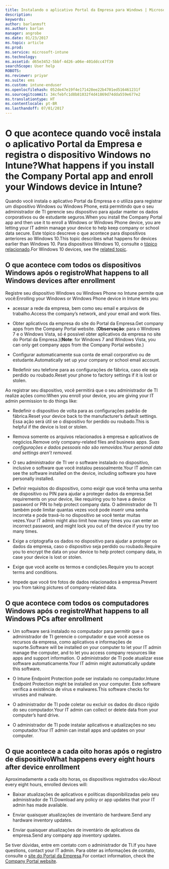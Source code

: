 ```yaml
---
title: Instalando o aplicativo Portal da Empresa para Windows | Microsoft Docs
description: 
keywords: 
author: barlanmsft
ms.author: barlan
manager: angrobe
ms.date: 01/23/2017
ms.topic: article
ms.prod: 
ms.service: microsoft-intune
ms.technology: 
ms.assetid: d65e3452-5bbf-4d26-a06e-401ddcc47f39
searchScope: User help
ROBOTS: 
ms.reviewer: priyar
ms.suite: ems
ms.custom: intune-enduser
ms.openlocfilehash: 052de47e19f4e171428ee22b4701ed516461231f
ms.sourcegitcommit: 34cfebfc1d8b81032f4d41869d74dda559e677e2
ms.translationtype: HT
ms.contentlocale: pt-BR
ms.lasthandoff: 07/01/2017
---
```

# <span data-ttu-id="2b197-102">O que acontece quando você instala o aplicativo Portal da Empresa e registra o dispositivo Windows no Intune?</span><span class="sxs-lookup"><span data-stu-id="2b197-102">What happens if you install the Company Portal app and enroll your Windows device in Intune?</span></span>
<a id="what-happens-if-you-install-the-company-portal-app-and-enroll-your-windows-device-in-intune" class="xliff"></a>

<span data-ttu-id="2b197-103">Quando você instala o aplicativo Portal da Empresa e o utiliza para registrar um dispositivo Windows ou Windows Phone, está permitindo que o seu administrador de TI gerencie seu dispositivo para ajudar manter os dados corporativos ou de estudante seguros.</span><span class="sxs-lookup"><span data-stu-id="2b197-103">When you install the Company Portal app and then use it to enroll a Windows or Windows Phone device, you are letting your IT admin manage your device to help keep company or school data secure.</span></span> <span data-ttu-id="2b197-104">Este tópico descreve o que acontece para dispositivos anteriores ao Windows 10.</span><span class="sxs-lookup"><span data-stu-id="2b197-104">This topic describes what happens for devices earlier than Windows 10.</span></span> <span data-ttu-id="2b197-105">Para dispositivos Windows 10, consulte o [tópico relacionado](what-happens-if-you-install-the-company-portal-app-and-enroll-your-device-in-intune-windows10.md).</span><span class="sxs-lookup"><span data-stu-id="2b197-105">For Windows 10 devices, see the [related topic](what-happens-if-you-install-the-company-portal-app-and-enroll-your-device-in-intune-windows10.md).</span></span>

## <span data-ttu-id="2b197-106">O que acontece com todos os dispositivos Windows após o registro</span><span class="sxs-lookup"><span data-stu-id="2b197-106">What happens to all Windows devices after enrollment</span></span>
<a id="what-happens-to-all-windows-devices-after-enrollment" class="xliff"></a>
<span data-ttu-id="2b197-107">Registre seu dispositivo Windows ou Windows Phone no Intune permite que você:</span><span class="sxs-lookup"><span data-stu-id="2b197-107">Enrolling your Windows or Windows Phone device in Intune lets you:</span></span>

-   <span data-ttu-id="2b197-108">acessar a rede da empresa, bem como seu email e arquivos de trabalho.</span><span class="sxs-lookup"><span data-stu-id="2b197-108">Access the company’s network, and your email and work files.</span></span>

-   <span data-ttu-id="2b197-109">Obter aplicativos da empresa do site do Portal da Empresa.</span><span class="sxs-lookup"><span data-stu-id="2b197-109">Get company apps from the Company Portal website.</span></span> <span data-ttu-id="2b197-110">(__Observação__: para o Windows 7 e o Windows Vista, só é possível obter aplicativos da empresa no site do Portal da Empresa.)</span><span class="sxs-lookup"><span data-stu-id="2b197-110">(__Note__: for Windows 7 and Windows Vista, you can only get company apps from the Company Portal website.)</span></span>

-   <span data-ttu-id="2b197-111">Configurar automaticamente sua conta de email corporativo ou de estudante.</span><span class="sxs-lookup"><span data-stu-id="2b197-111">Automatically set up your company or school email account.</span></span>

-   <span data-ttu-id="2b197-112">Redefinir seu telefone para as configurações de fábrica, caso ele seja perdido ou roubado.</span><span class="sxs-lookup"><span data-stu-id="2b197-112">Reset your phone to factory settings if it is lost or stolen.</span></span>

<span data-ttu-id="2b197-113">Ao registrar seu dispositivo, você permitirá que o seu administrador de TI realize ações como:</span><span class="sxs-lookup"><span data-stu-id="2b197-113">When you enroll your device, you are giving your IT admin permission to do things like:</span></span>

-   <span data-ttu-id="2b197-114">Redefinir o dispositivo de volta para as configurações padrão de fábrica.</span><span class="sxs-lookup"><span data-stu-id="2b197-114">Reset your device back to the manufacturer’s default settings.</span></span> <span data-ttu-id="2b197-115">Essa ação será útil se o dispositivo for perdido ou roubado.</span><span class="sxs-lookup"><span data-stu-id="2b197-115">This is helpful if the device is lost or stolen.</span></span>

-   <span data-ttu-id="2b197-116">Remova somente os arquivos relacionados à empresa e aplicativos de negócios.</span><span class="sxs-lookup"><span data-stu-id="2b197-116">Remove only company-related files and business apps.</span></span> <span data-ttu-id="2b197-117">*Suas configurações e dados pessoais não são removidos.*</span><span class="sxs-lookup"><span data-stu-id="2b197-117">*Your personal data and settings aren’t removed.*</span></span>

-   <span data-ttu-id="2b197-118">O seu administrador de TI ver o software instalado no dispositivo, inclusive o software que você instalou pessoalmente.</span><span class="sxs-lookup"><span data-stu-id="2b197-118">Your IT admin can see the software installed on the device, including software you have personally installed.</span></span>

-   <span data-ttu-id="2b197-119">Definir requisitos do dispositivo, como exigir que você tenha uma senha de dispositivo ou PIN para ajudar a proteger dados da empresa.</span><span class="sxs-lookup"><span data-stu-id="2b197-119">Set requirements on your device, like requiring you to have a device password or PIN to help protect company data.</span></span> <span data-ttu-id="2b197-120">O administrador de TI também pode limitar quantas vezes você pode inserir uma senha incorreta e pode travá-lo no dispositivo se você tentar muitas vezes.</span><span class="sxs-lookup"><span data-stu-id="2b197-120">Your IT admin might also limit how many times you can enter an incorrect password, and might lock you out of the device if you try too many times.</span></span>

-   <span data-ttu-id="2b197-121">Exige a criptografia os dados no dispositivo para ajudar a proteger os dados da empresa, caso o dispositivo seja perdido ou roubado.</span><span class="sxs-lookup"><span data-stu-id="2b197-121">Require you to encrypt the data on your device to help protect company data, in case your device is lost or stolen.</span></span>

-   <span data-ttu-id="2b197-122">Exige que você aceite os termos e condições.</span><span class="sxs-lookup"><span data-stu-id="2b197-122">Require you to accept terms and conditions.</span></span>

-   <span data-ttu-id="2b197-123">Impede que você tire fotos de dados relacionados à empresa.</span><span class="sxs-lookup"><span data-stu-id="2b197-123">Prevent you from taking pictures of company-related data.</span></span>

## <span data-ttu-id="2b197-124">O que acontece com todos os computadores Windows após o registro</span><span class="sxs-lookup"><span data-stu-id="2b197-124">What happens to all Windows PCs after enrollment</span></span>
<a id="what-happens-to-all-windows-pcs-after-enrollment" class="xliff"></a>

-  <span data-ttu-id="2b197-125">Um software será instalado no computador para permitir que o administrador de TI gerencie o computador e que você acesse os recursos da empresa, como aplicativos e informações de suporte.</span><span class="sxs-lookup"><span data-stu-id="2b197-125">Software will be installed on your computer to let your IT admin manage the computer, and to let you access company resources like apps and support information.</span></span> <span data-ttu-id="2b197-126">O administrador de TI pode atualizar esse software automaticamente.</span><span class="sxs-lookup"><span data-stu-id="2b197-126">Your IT admin might automatically update this software.</span></span>

-  <span data-ttu-id="2b197-127">O Intune Endpoint Protection pode ser instalado no computador.</span><span class="sxs-lookup"><span data-stu-id="2b197-127">Intune Endpoint Protection might be installed on your computer.</span></span> <span data-ttu-id="2b197-128">Este software verifica a existência de vírus e malwares.</span><span class="sxs-lookup"><span data-stu-id="2b197-128">This software checks for viruses and malware.</span></span>

-  <span data-ttu-id="2b197-129">O administrador de TI pode coletar ou excluir os dados do disco rígido do seu computador.</span><span class="sxs-lookup"><span data-stu-id="2b197-129">Your IT admin can collect or delete data from your computer’s hard drive.</span></span>

-  <span data-ttu-id="2b197-130">O administrador de TI pode instalar aplicativos e atualizações no seu computador.</span><span class="sxs-lookup"><span data-stu-id="2b197-130">Your IT admin can install apps and updates on your computer.</span></span>

## <span data-ttu-id="2b197-131">O que acontece a cada oito horas após o registro de dispositivo</span><span class="sxs-lookup"><span data-stu-id="2b197-131">What happens every eight hours after device enrollment</span></span>
<a id="what-happens-every-eight-hours-after-device-enrollment" class="xliff"></a>

<span data-ttu-id="2b197-132">Aproximadamente a cada oito horas, os dispositivos registrados vão:</span><span class="sxs-lookup"><span data-stu-id="2b197-132">About every eight hours, enrolled devices will:</span></span>

-   <span data-ttu-id="2b197-133">Baixar atualizações de aplicativos e políticas disponibilizadas pelo seu administrador de TI.</span><span class="sxs-lookup"><span data-stu-id="2b197-133">Download any policy or app updates that your IT admin has made available.</span></span>

-   <span data-ttu-id="2b197-134">Enviar quaisquer atualizações de inventário de hardware.</span><span class="sxs-lookup"><span data-stu-id="2b197-134">Send any hardware inventory updates.</span></span>

-   <span data-ttu-id="2b197-135">Enviar quaisquer atualizações de inventário de aplicativos da empresa.</span><span class="sxs-lookup"><span data-stu-id="2b197-135">Send any company app inventory updates.</span></span>

<span data-ttu-id="2b197-136">Se tiver dúvidas, entre em contato com o administrador de TI.</span><span class="sxs-lookup"><span data-stu-id="2b197-136">If you have questions, contact your IT admin.</span></span> <span data-ttu-id="2b197-137">Para obter as informações de contato, consulte o [site do Portal da Empresa](https://portal.manage.microsoft.com).</span><span class="sxs-lookup"><span data-stu-id="2b197-137">For contact information, check the [Company Portal website](https://portal.manage.microsoft.com).</span></span>
